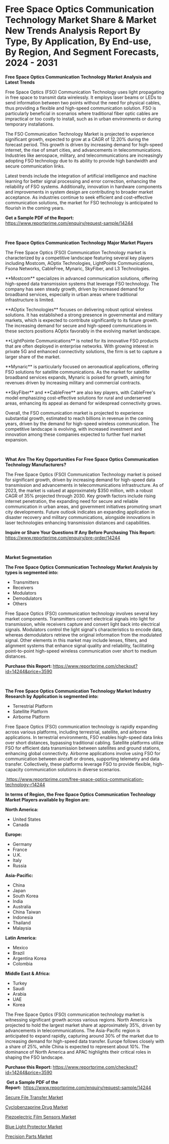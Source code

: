 <p><h1>Free Space Optics Communication Technology Market Share & Market New Trends Analysis Report By Type, By Application, By End-use, By Region, And Segment Forecasts, 2024 - 2031</h1></p><p><strong>Free Space Optics Communication Technology Market Analysis and Latest Trends</strong></p>
<p><p>Free Space Optics (FSO) Communication Technology uses light propagating in free space to transmit data wirelessly. It employs laser beams or LEDs to send information between two points without the need for physical cables, thus providing a flexible and high-speed communication solution. FSO is particularly beneficial in scenarios where traditional fiber optic cables are impractical or too costly to install, such as in urban environments or during temporary installations.</p><p>The FSO Communication Technology Market is projected to experience significant growth, expected to grow at a CAGR of 12.20% during the forecast period. This growth is driven by increasing demand for high-speed internet, the rise of smart cities, and advancements in telecommunications. Industries like aerospace, military, and telecommunications are increasingly adopting FSO technology due to its ability to provide high bandwidth and secure communication links.</p><p>Latest trends include the integration of artificial intelligence and machine learning for better signal processing and error correction, enhancing the reliability of FSO systems. Additionally, innovation in hardware components and improvements in system design are contributing to broader market acceptance. As industries continue to seek efficient and cost-effective communication solutions, the market for FSO technology is anticipated to flourish in the coming years.</p></p>
<p><strong>Get a Sample PDF of the Report:&nbsp;</strong> <a href="https://www.reportprime.com/enquiry/request-sample/14244?utm_campaign=1109&utm_medium=2&utm_source=Github&utm_content=ia&utm_term=16112024&utm_id=free-space-optics-communication-technology">https://www.reportprime.com/enquiry/request-sample/14244</a></p>
<p>&nbsp;</p>
<p><strong>Free Space Optics Communication Technology Major Market Players</strong></p>
<p><p>The Free Space Optics (FSO) Communication Technology market is characterized by a competitive landscape featuring several key players including Mostcom, AOptix Technologies, LightPointe Communications, Fsona Networks, CableFree, Mynaric, SkyFiber, and L3 Technologies. </p><p>**Mostcom** specializes in advanced communication solutions, offering high-speed data transmission systems that leverage FSO technology. The company has seen steady growth, driven by increased demand for broadband services, especially in urban areas where traditional infrastructure is limited. </p><p>**AOptix Technologies** focuses on delivering robust optical wireless solutions. It has established a strong presence in governmental and military markets, which is expected to contribute significantly to its future growth. The increasing demand for secure and high-speed communications in these sectors positions AOptix favorably in the evolving market landscape.</p><p>**LightPointe Communications** is noted for its innovative FSO products that are often deployed in enterprise networks. With growing interest in private 5G and enhanced connectivity solutions, the firm is set to capture a larger share of the market.</p><p>**Mynaric** is particularly focused on aeronautical applications, offering FSO solutions for satellite communications. As the market for satellite broadband services expands, Mynaric is poised for growth, aiming for revenues driven by increasing military and commercial contracts.</p><p>**SkyFiber** and **CableFree** are also key players, with CableFree's model emphasizing cost-effective solutions for rural and underserved areas, enhancing its appeal as demand for widespread connectivity grows.</p><p>Overall, the FSO communication market is projected to experience substantial growth, estimated to reach billions in revenue in the coming years, driven by the demand for high-speed wireless communication. The competitive landscape is evolving, with increased investment and innovation among these companies expected to further fuel market expansion.</p></p>
<p>&nbsp;</p>
<p><strong>What Are The Key Opportunities For Free Space Optics Communication Technology Manufacturers?</strong></p>
<p><p>The Free Space Optics (FSO) Communication Technology market is poised for significant growth, driven by increasing demand for high-speed data transmission and advancements in telecommunications infrastructure. As of 2023, the market is valued at approximately $350 million, with a robust CAGR of 35% projected through 2030. Key growth factors include rising internet penetration, the expanding need for secure and reliable communication in urban areas, and government initiatives promoting smart city developments. Future outlook indicates an expanding application in disaster recovery and military communications, alongside innovations in laser technologies enhancing transmission distances and capabilities.</p></p>
<p><strong>Inquire or Share Your Questions If Any Before Purchasing This Report:</strong> <a href="https://www.reportprime.com/enquiry/pre-order/14244?utm_campaign=1109&utm_medium=2&utm_source=Github&utm_content=ia&utm_term=16112024&utm_id=free-space-optics-communication-technology">https://www.reportprime.com/enquiry/pre-order/14244</a></p>
<p>&nbsp;</p>
<p><strong>Market Segmentation</strong></p>
<p><strong>The Free Space Optics Communication Technology Market Analysis by types is segmented into:</strong></p>
<p><ul><li>Transmitters</li><li>Receivers</li><li>Modulators</li><li>Demodulators</li><li>Others</li></ul></p>
<p><p>Free Space Optics (FSO) communication technology involves several key market components. Transmitters convert electrical signals into light for transmission, while receivers capture and convert light back into electrical signals. Modulators control the light signal's characteristics to encode data, whereas demodulators retrieve the original information from the modulated signal. Other elements in this market may include lenses, filters, and alignment systems that enhance signal quality and reliability, facilitating point-to-point high-speed wireless communication over short to medium distances.</p></p>
<p><strong>Purchase this Report:&nbsp;</strong><a href="https://www.reportprime.com/checkout?id=14244&price=3590&utm_campaign=1109&utm_medium=2&utm_source=Github&utm_content=ia&utm_term=16112024&utm_id=free-space-optics-communication-technology">https://www.reportprime.com/checkout?id=14244&price=3590</a></p>
<p>&nbsp;</p>
<p><strong>The Free Space Optics Communication Technology Market Industry Research by Application is segmented into:</strong></p>
<p><ul><li>Terrestrial Platform</li><li>Satellite Platform</li><li>Airborne Platform</li></ul></p>
<p><p>Free Space Optics (FSO) communication technology is rapidly expanding across various platforms, including terrestrial, satellite, and airborne applications. In terrestrial environments, FSO enables high-speed data links over short distances, bypassing traditional cabling. Satellite platforms utilize FSO for efficient data transmission between satellites and ground stations, enhancing global connectivity. Airborne applications involve using FSO for communication between aircraft or drones, supporting telemetry and data transfer. Collectively, these platforms leverage FSO to provide flexible, high-capacity communication solutions in diverse scenarios.</p></p>
<p><a href="https://www.reportprime.com/free-space-optics-communication-technology-r14244?utm_campaign=1109&utm_medium=2&utm_source=Github&utm_content=ia&utm_term=16112024&utm_id=free-space-optics-communication-technology">&nbsp;https://www.reportprime.com/free-space-optics-communication-technology-r14244</a></p>
<p><strong>In terms of Region, the Free Space Optics Communication Technology Market Players available by Region are:</strong></p>
<p>
    <p> <strong> North America: </strong>
        <ul>
            <li>United States</li>
            <li>Canada</li>
        </ul>
        </p> 
    <p> <strong> Europe: </strong>
        <ul>
            <li>Germany</li>
            <li>France</li>
            <li>U.K.</li>
            <li>Italy</li>
            <li>Russia</li>
        </ul>
        </p> 
    <p> <strong> Asia-Pacific: </strong>
        <ul>
            <li>China</li>
            <li>Japan</li>
            <li>South Korea</li>
            <li>India</li>
            <li>Australia</li>
            <li>China Taiwan</li>
            <li>Indonesia</li>
            <li>Thailand</li>
            <li>Malaysia</li>
        </ul>
        </p> 
    <p> <strong> Latin America: </strong>
        <ul>
            <li>Mexico</li>
            <li>Brazil</li>
            <li>Argentina Korea</li>
            <li>Colombia</li>
        </ul>
        </p> 
    <p> <strong> Middle East & Africa: </strong>
        <ul>
            <li>Turkey</li>
            <li>Saudi</li>
            <li>Arabia</li>
            <li>UAE</li>
            <li>Korea</li>
        </ul>
    </p>
    </p>
<p><p>The Free Space Optics (FSO) communication technology market is witnessing significant growth across various regions. North America is projected to hold the largest market share at approximately 35%, driven by advancements in telecommunications. The Asia-Pacific region is anticipated to expand rapidly, capturing around 30% of the market due to increasing demand for high-speed data transfer. Europe follows closely with a share of 25%, while China is expected to represent about 10%. The dominance of North America and APAC highlights their critical roles in shaping the FSO landscape.</p></p>
<p><strong>Purchase this Report: </strong><a href="https://www.reportprime.com/checkout?id=14244&price=3590&utm_campaign=1109&utm_medium=2&utm_source=Github&utm_content=ia&utm_term=16112024&utm_id=free-space-optics-communication-technology">https://www.reportprime.com/checkout?id=14244&price=3590</a></p>
<p>&nbsp;<strong>Get a Sample PDF of the Report:&nbsp;&nbsp;</strong><a href="https://www.reportprime.com/enquiry/request-sample/14244?utm_campaign=1109&utm_medium=2&utm_source=Github&utm_content=ia&utm_term=16112024&utm_id=free-space-optics-communication-technology">https://www.reportprime.com/enquiry/request-sample/14244</a></p>
<p><strong></strong></p>
<p><p><a href="https://issuu.com/reportprime-2/docs/secure-file-transfer-market-size-20_f88103068f7964?utm_campaign=1109&utm_medium=2&utm_source=Github&utm_content=ia&utm_term=16112024&utm_id=free-space-optics-communication-technology">Secure File Transfer Market</a></p><p><a href="https://github.com/AshikRahman665/Market-Research-Report-List-1/blob/main/cyclobenzaprine-drug-market.md?utm_campaign=1109&utm_medium=2&utm_source=Github&utm_content=ia&utm_term=16112024&utm_id=free-space-optics-communication-technology">Cyclobenzaprine Drug Market</a></p><p><a href="https://www.linkedin.com/pulse/piezoelectric-film-sensors-market-forecasts-trends-impact-analysis-0k3vc?utm_campaign=1109&utm_medium=2&utm_source=Github&utm_content=ia&utm_term=16112024&utm_id=free-space-optics-communication-technology">Piezoelectric Film Sensors Market</a></p><p><a href="https://www.linkedin.com/pulse/blue-light-protector-market-indicators-size-regional-breakdown-croyf?utm_campaign=1109&utm_medium=2&utm_source=Github&utm_content=ia&utm_term=16112024&utm_id=free-space-optics-communication-technology">Blue Light Protector Market</a></p><p><a href="https://issuu.com/reportprime-2/docs/precision-parts-market-size-2030.pp_56f82fed32bcae?utm_campaign=1109&utm_medium=2&utm_source=Github&utm_content=ia&utm_term=16112024&utm_id=free-space-optics-communication-technology">Precision Parts Market</a></p></p>